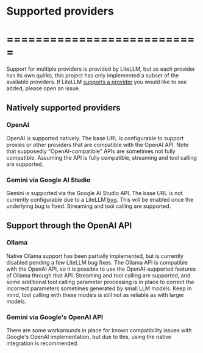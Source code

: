 # Supported providers
# ===========================
Support for multiple providers is provided by LiteLLM, but as each provider has its own quirks, this project has only implemented a subset of the available providers. If LiteLLM [supports a provider](https://docs.litellm.ai/docs/providers) you would like to see added, please open an issue.
## Natively supported providers
### OpenAI
OpenAI is supported natively. The base URL is configurable to support proxies or other providers that are compatible with the OpenAI API. Note that supposedly "OpenAI-compatible" APIs are sometimes not fully compatible. Assuming the API is fully compatible, streaming and tool calling are supported.
### Gemini via Google AI Studio
Gemini is supported via the Google AI Studio API. The base URL is not currently configurable due to a LiteLLM [bug](https://github.com/BerriAI/litellm/issues/7830). This will be enabled once the underlying bug is fixed. Streaming and tool calling are supported.

## Support through the OpenAI API
### Ollama
Native Ollama support has been partially implemented, but is currently disabled pending a few LiteLLM bug fixes. The Ollama API is 
compatible with the OpenAI API, so it is possible to use the OpenAI-supported features of Ollama through that API. Streaming and tool 
calling are supported, and some additional tool calling parameter processing is in place to correct the incorrect parameters sometimes 
generated by small LLM models. Keep in mind, tool calling with these models is still not as reliable as with larger models.

### Gemini via Google's OpenAI API
There are some workarounds in place for known compatibility issues with Google's OpenAI implementation, but due to this, using the 
native integration is recommended.